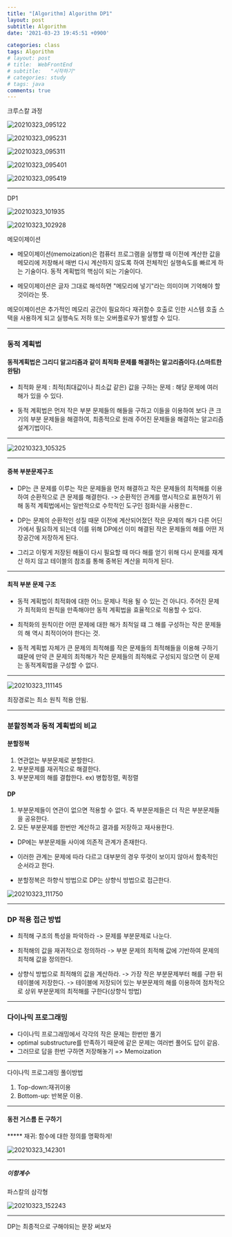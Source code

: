 ```yaml
---
title: "[Algorithm] Algorithm DP1"
layout: post
subtitle: Algorithm
date: '2021-03-23 19:45:51 +0900'

categories: class
tags: Algorithm
# layout: post
# title:  WebFrontEnd
# subtitle:   "시작하기"
# categories: study
# tags: java
comments: true
---
```



크루스칼 과정

![20210323_095122](/assets/20210323_095122_p794ukzkf.png)

![20210323_095231](/assets/20210323_095231.png)

![20210323_095311](/assets/20210323_095311.png)

![20210323_095401](/assets/20210323_095401.png)

![20210323_095419](/assets/20210323_095419.png)


------


DP1

![20210323_101935](/assets/20210323_101935.png)

![20210323_102928](/assets/20210323_102928.png)

메모이제이션

- 메모이제이션(memoization)은 컴퓨터 프로그램을 실행할 때 이전에 계산한 값을 메모리에 저장해서 매번 다시 계산하지 않도록 하여 전체적인 실행속도를 빠르게 하는 기술이다. 동적 계획법의 핵심이 되는 기술이다.

- 메모이제이션은 글자 그대로 해석하면 "메모리에 넣기"라는 의미이며 기억해야 할 것이라는 뜻.

메모이제이션은
추가적인 메모리 공간이 필요하다
재귀함수 호출로 인한 시스템 호출 스택을 사용하게 되고 실행속도 저하 또는 오버플로우가 발생할 수 있다.

----

### 동적 계획법

#### 동적계획법은 그리디 알고리즘과 같이 최적화 문제를 해결하는 알고리즘이다.(스마트한 완탐)

- 최적화 문제 : 최적(최대값이나 최소값 같은) 값을 구하는 문제
: 해당 문제에 여러 해가 있을 수 있다.

- 동적 계획법은 먼저 작은 부분 문제들의 해들을 구하고 이들을 이용하여 보다 큰 크기의 부분 문제들을 해결하여, 최종적으로 원래 주어진 문제들을 해결하는 알고리즘 설계기법이다.


-----


![20210323_105325](/assets/20210323_105325.png)


-----

#### 중복 부분문제구조
- DP는 큰 문제를 이루는 작은 문제들을 먼저 해결하고 작은 문제들의 최적해를 이용하여 순환적으로 큰 문제를 해결한다.
-> 순환적인 관계를 명시적으로 표현하기 위해 동적 계획법에서는 일반적으로 수학적인 도구인 점화식을 사용한ㄷ.

- DP는 문제의 순환적인 성질 때문 이전에 계산되어졌던 작은 문제의 해가 다른 어딘가에서 필요하게 되는데 이를 위해 DP에선 이미 해결된 작은 문제들의 해를 어떤 저장공간에 저장하게 된다.

- 그리고 이렇게 저장된 해들이 다시 필요할 때 마다 해를 얻기 위해 다시 문제를 재계산 하지 않고 테이블의 참조를 통해 중복된 계산을 피하게 된다.


-----

#### 최적 부분 문제 구조

- 동적 계획법이 최적화에 대한 어느 문제나 적용 될 수 있는 건 아니다. 주어진 문제가 최적화의 원칙을 만족해야만 동적 계획법을 효율적으로 적용할 수 있다.

- 최적화의 원칙이란 어떤 문제에 대한 해가 최적일 떄 그 해를 구성하는 작은 문제들의 해 역시 최적이어야 한다는 것.

- 동적 계획법 자체가 큰 문제의 최적해를 작은 문제들의 최적해들을 이용해 구하기 떄문에 만약 큰 문제의 최적해가 작은 문제들의 최적해로 구성되지 않으면 이 문제는 동적계획법을 구성할 수 없다.

----


![20210323_111145](/assets/20210323_111145.png)

최장경로는 최소 원칙 적용 안됨.


---------


### 분할정복과 동적 계획법의 비교

#### 분할정복
1. 연관없는 부분문제로 분할한다.
2. 부분문제를 재귀적으로 해결한다.
3. 부분문제의 해를 결합한다. ex) 병합정렬, 퀵정렬

#### DP
1. 부분문제들이 연관이 없으면 적용할 수 없다. 즉 부분문제들은 더 작은 부분문제들을 공유한다.
2. 모든 부분문제를 한번만 계산하고 결과를 저장하고 재사용한다.


- DP에는 부분문제들 사이에 의존적 관계가 존재한다.
- 이러한 관계는 문제에 따라 다르고 대부분의 경우 뚜렷이 보이지 않아서 함축적인 순서라고 한다.

- 분할정복은 하향식 방법으로 DP는 상향식 방법으로 접근한다.

![20210323_111750](/assets/20210323_111750.png)

----

### DP 적용 접근 방법

- 최적해 구조의 특성을 파악하라
-> 문제를 부분문제로 나눈다.

- 최적해의 값을 재귀적으로 정의하라
-> 부분 문제의 최적해 값에 기반하여 문제의 최적해 값을 정의한다.

- 상향식 방법으로 최적해의 값을 계산하라.
-> 가장 작은 부분문제부터 해를 구한 뒤 테이블에 저장한다.
-> 테이블에 저장되어 있는 부분문제의 해를 이용하여 점차적으로 상위 부분문제의 최적해를 구한다(상향식 방법)

---

### 다이나믹 프로그래밍

- 다이나믹 프로그래밍에서 각각의 작은 문제는 한번만 풀기
- optimal substructure를 만족하기 때문에 같은 문제는 여러번 풀어도 답이 같음.
- 그러므로 답을 한번 구하면 저장해놓기 => Memoization

---

다이나믹 프로그래밍 풀이방법

1. Top-down:재귀이용
2. Bottom-up: 반복문 이용.

----

#### 동전 거스름 돈 구하기


***** 재귀: 함수에 대한 정의를 명확하게!

![20210323_142301](/assets/20210323_142301.png)


------
##### 이항계수
파스칼의 삼각형

![20210323_152243](/assets/20210323_152243.png)

---

DP는 최종적으로 구해야되는 문장 써보자
